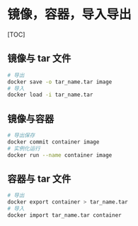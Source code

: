 # 镜像，容器，导入导出

[TOC]

## 镜像与 tar 文件

```bash
# 导出
docker save -o tar_name.tar image
# 导入
docker load -i tar_name.tar
```

## 镜像与容器

```bash
# 导出保存
docker commit container image
# 实例化运行
docker run --name container image
```

## 容器与 tar 文件

```bash
# 导出
docker export container > tar_name.tar
# 导入
docker import tar_name.tar container
```
